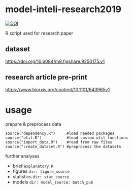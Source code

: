 # model-inteli-research2019

[![DOI](https://zenodo.org/badge/200035373.svg)](https://zenodo.org/badge/latestdoi/200035373)

R script used for research paper 

## dataset

https://doi.org/10.6084/m9.figshare.9250175.v1

## research article pre-print

https://www.biorxiv.org/content/10.1101/643965v1

# usage

prepare & preprocess data

```{r}
source("dependency.R")     #load needed packages
source("util.R")           #load custom util functions
source("import_data.R")    #read from raw files
source("create_dataset.R") #preprocess the datasets
```

further analyses 

* brief `explanatory.R`
* figures `dir: figure_source`
* statistics `dir: stat_source`
* models `dir: model_source: batch_pub`
